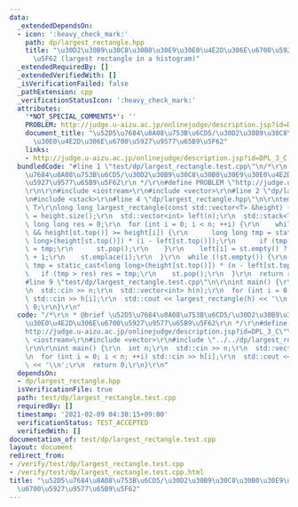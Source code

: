 ```yaml
---
data:
  _extendedDependsOn:
  - icon: ':heavy_check_mark:'
    path: dp/largest_rectangle.hpp
    title: "\u30D2\u30B9\u30C8\u30B0\u30E9\u30E0\u4E2D\u306E\u6700\u5927\u9577\u65B9\
      \u5F62 (largest rectangle in a histogram)"
  _extendedRequiredBy: []
  _extendedVerifiedWith: []
  _isVerificationFailed: false
  _pathExtension: cpp
  _verificationStatusIcon: ':heavy_check_mark:'
  attributes:
    '*NOT_SPECIAL_COMMENTS*': ''
    PROBLEM: http://judge.u-aizu.ac.jp/onlinejudge/description.jsp?id=DPL_3_C
    document_title: "\u52D5\u7684\u8A08\u753B\u6CD5/\u30D2\u30B9\u30C8\u30B0\u30E9\
      \u30E0\u4E2D\u306E\u6700\u5927\u9577\u65B9\u5F62"
    links:
    - http://judge.u-aizu.ac.jp/onlinejudge/description.jsp?id=DPL_3_C
  bundledCode: "#line 1 \"test/dp/largest_rectangle.test.cpp\"\n/*\r\n * @brief \u52D5\
    \u7684\u8A08\u753B\u6CD5/\u30D2\u30B9\u30C8\u30B0\u30E9\u30E0\u4E2D\u306E\u6700\
    \u5927\u9577\u65B9\u5F62\r\n */\r\n#define PROBLEM \"http://judge.u-aizu.ac.jp/onlinejudge/description.jsp?id=DPL_3_C\"\
    \r\n\r\n#include <iostream>\r\n#include <vector>\r\n#line 2 \"dp/largest_rectangle.hpp\"\
    \n#include <stack>\r\n#line 4 \"dp/largest_rectangle.hpp\"\n\r\ntemplate <typename\
    \ T>\r\nlong long largest_rectangle(const std::vector<T> &height) {\r\n  int n\
    \ = height.size();\r\n  std::vector<int> left(n);\r\n  std::stack<T> st;\r\n \
    \ long long res = 0;\r\n  for (int i = 0; i < n; ++i) {\r\n    while (!st.empty()\
    \ && height[st.top()] >= height[i]) {\r\n      long long tmp = static_cast<long\
    \ long>(height[st.top()]) * (i - left[st.top()]);\r\n      if (tmp > res) res\
    \ = tmp;\r\n      st.pop();\r\n    }\r\n    left[i] = st.empty() ? 0 : st.top()\
    \ + 1;\r\n    st.emplace(i);\r\n  }\r\n  while (!st.empty()) {\r\n    long long\
    \ tmp = static_cast<long long>(height[st.top()]) * (n - left[st.top()]);\r\n \
    \   if (tmp > res) res = tmp;\r\n    st.pop();\r\n  }\r\n  return res;\r\n}\r\n\
    #line 9 \"test/dp/largest_rectangle.test.cpp\"\n\r\nint main() {\r\n  int n;\r\
    \n  std::cin >> n;\r\n  std::vector<int> h(n);\r\n  for (int i = 0; i < n; ++i)\
    \ std::cin >> h[i];\r\n  std::cout << largest_rectangle(h) << '\\n';\r\n  return\
    \ 0;\r\n}\r\n"
  code: "/*\r\n * @brief \u52D5\u7684\u8A08\u753B\u6CD5/\u30D2\u30B9\u30C8\u30B0\u30E9\
    \u30E0\u4E2D\u306E\u6700\u5927\u9577\u65B9\u5F62\r\n */\r\n#define PROBLEM \"\
    http://judge.u-aizu.ac.jp/onlinejudge/description.jsp?id=DPL_3_C\"\r\n\r\n#include\
    \ <iostream>\r\n#include <vector>\r\n#include \"../../dp/largest_rectangle.hpp\"\
    \r\n\r\nint main() {\r\n  int n;\r\n  std::cin >> n;\r\n  std::vector<int> h(n);\r\
    \n  for (int i = 0; i < n; ++i) std::cin >> h[i];\r\n  std::cout << largest_rectangle(h)\
    \ << '\\n';\r\n  return 0;\r\n}\r\n"
  dependsOn:
  - dp/largest_rectangle.hpp
  isVerificationFile: true
  path: test/dp/largest_rectangle.test.cpp
  requiredBy: []
  timestamp: '2021-02-09 04:38:15+09:00'
  verificationStatus: TEST_ACCEPTED
  verifiedWith: []
documentation_of: test/dp/largest_rectangle.test.cpp
layout: document
redirect_from:
- /verify/test/dp/largest_rectangle.test.cpp
- /verify/test/dp/largest_rectangle.test.cpp.html
title: "\u52D5\u7684\u8A08\u753B\u6CD5/\u30D2\u30B9\u30C8\u30B0\u30E9\u30E0\u4E2D\u306E\
  \u6700\u5927\u9577\u65B9\u5F62"
---
```

